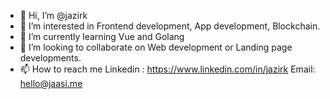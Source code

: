 - 👋 Hi, I’m @jazirk
- 👀 I’m interested in Frontend development, App development, Blockchain.
- 🌱 I’m currently learning Vue and Golang
- 💞️ I’m looking to collaborate on Web development or Landing page developments.
- 📫 How to reach me 
  Linkedin : https://www.linkedin.com/in/jazirk
  Email: hello@jaasi.me

<!---
jazirk/jazirk is a ✨ special ✨ repository because its `README.md` (this file) appears on your GitHub profile.
You can click the Preview link to take a look at your changes.
--->
